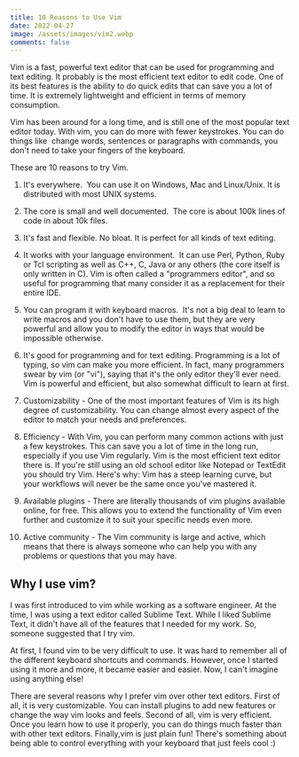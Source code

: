 ```yaml
---
title: 10 Reasons to Use Vim
date: 2022-04-27
image: /assets/images/vim2.webp
comments: false
---
```

Vim is a fast, powerful text editor that can be used for programming and text editing. It probably is the most efficient text editor to edit code. One of its best features is the ability to do quick edits that can save you a lot of time. It is extremely lightweight and efficient in terms of memory consumption.

Vim has been around for a long time, and is still one of the most popular text editor today. With vim, you can do more with fewer keystrokes. You can do things like  change words, sentences or paragraphs with commands, you don't need to take your fingers of the keyboard.

These are 10 reasons to try Vim.

1. It's everywhere.  You can use it on Windows, Mac and Linux/Unix. It is distributed with most UNIX systems. 

2. The core is small and well documented.  The core is about 100k lines of code in about 10k files.

3. It's fast and flexible. No bloat. It is perfect for all kinds of text editing.

4. It works with your language environment.  It can use Perl, Python, Ruby or Tcl scripting as well as C++, C, Java or any others (the core itself is only written in C). Vim is often called a "programmers editor", and so useful for programming that many consider it as a replacement for their entire IDE.

5. You can program it with keyboard macros.  It's not a big deal to learn to write macros and you don't have to use them, but they are very powerful and allow you to modify the editor in ways that would be impossible otherwise.

6. It's good for programming and for text editing. Programming is a lot of typing, so vim can make you more efficient. In fact, many programmers swear by vim (or "vi"), saying that it's the only editor they'll ever need. Vim is powerful and efficient, but also somewhat difficult to learn at first.

7. Customizability - One of the most important features of Vim is its high degree of customizability. You can change almost every aspect of the editor to match your needs and preferences.

8. Efficiency - With Vim, you can perform many common actions with just a few keystrokes. This can save you a lot of time in the long run, especially if you use Vim regularly. Vim is the most efficient text editor there is. If you're still using an old school editor like Notepad or TextEdit you should try Vim. Here's why: Vim has a steep learning curve, but your workflows will never be the same once you've mastered it.

9. Available plugins - There are literally thousands of vim plugins available online, for free. This allows you to extend the functionality of Vim even further and customize it to suit your specific needs even more.

10. Active community - The Vim community is large and active, which means that there is always someone who can help you with any problems or questions that you may have.

## Why I use vim?

I was first introduced to vim while working as a software engineer. At the time, I was using a text editor called Sublime Text. While I liked Sublime Text, it didn't have all of the features that I needed for my work. So, someone suggested that I try vim.

At first, I found vim to be very difficult to use. It was hard to remember all of the different keyboard shortcuts and commands. However, once I started using it more and more, it became easier and easier. Now, I can't imagine using anything else!

There are several reasons why I prefer vim over other text editors. First of all, it is very customizable. You can install plugins to add new features or change the way vim looks and feels. Second of all, vim is very efficient. Once you learn how to use it properly, you can do things much faster than with other text editors. Finally,vim is just plain fun! There's something about being able to control everything with your keyboard that just feels cool :)





